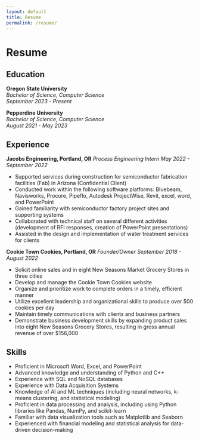```yaml
---
layout: default
title: Resume
permalink: /resume/
---
```


# Resume

## Education
**Oregon State University**  
*Bachelor of Science, Computer Science*  
*September 2023 - Present*  

**Pepperdine University**  
*Bachelor of Science, Computer Science*  
*August 2021 - May 2023*  

## Experience
**Jacobs Engineering, Portland, OR**
*Process Engineering Intern*
*May 2022 - September 2022*  
- Supported services during construction for semiconductor fabrication facilities (Fab) in Arizona (Confidential Client)
- Conducted work within the following software platforms: Bluebeam, Navisworks, Procore, Pipeflo, Autodesk ProjectWise, Revit, excel, word, and PowerPoint
- Gained familiarity with semiconductor factory project sites and supporting systems
- Collaborated with technical staff on several different activities (development of RFI responses,
creation of PowerPoint presentations)
- Assisted in the design and implementation of water treatment services for clients

**Cookie Town Cookies, Portland, OR**
*Founder/Owner*
*September 2018 - August 2022*
- Solicit online sales and in eight New Seasons Market Grocery Stores in three cities
- Develop and manage the Cookie Town Cookies website
- Organize and prioritize work to complete orders in a timely, efficient manner
- Utilize excellent leadership and organizational skills to produce over 500 cookies per day
- Maintain timely communications with clients and business partners
- Demonstrate business development skills by expanding product sales into eight New Seasons Grocery Stores, resulting in gross annual revenue of over $156,000

## Skills
- Proficient in Microsoft Word, Excel, and PowerPoint
- Advanced knowledge and understanding of Python and C++
- Experience with SQL and NoSQL databases
- Experience with Data Acquisition Systems
- Knowledge of AI and ML techniques (including neural networks, k-means clustering, and statistical modeling)
- Proficient in data processing and analysis, including using Python libraries like Pandas, NumPy, and scikit-learn
- Familiar with data visualization tools such as Matplotlib and Seaborn
- Experienced with financial modeling and statistical analysis for data-driven decision-making

